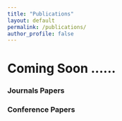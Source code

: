 ```yaml
---
title: "Publications"
layout: default
permalink: /publications/
author_profile: false
---
```


<style>
.initial-content{
    margin: 20px auto;
    width: 60%;
    padding: 30px;
}
</style>

# Coming Soon ......

### Journals Papers


### Conference Papers
